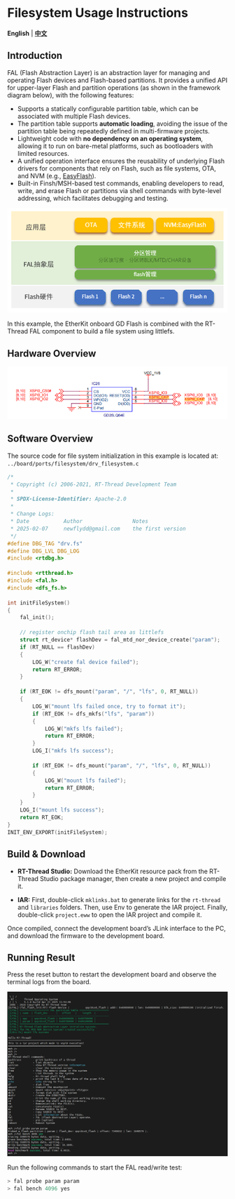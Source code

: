 # Filesystem Usage Instructions

**English** | [**中文**](./README_zh.md)

## Introduction

FAL (Flash Abstraction Layer) is an abstraction layer for managing and operating Flash devices and Flash-based partitions. It provides a unified API for upper-layer Flash and partition operations (as shown in the framework diagram below), with the following features:

- Supports a statically configurable partition table, which can be associated with multiple Flash devices.
- The partition table supports **automatic loading**, avoiding the issue of the partition table being repeatedly defined in multi-firmware projects.
- Lightweight code with **no dependency on an operating system**, allowing it to run on bare-metal platforms, such as bootloaders with limited resources.
- A unified operation interface ensures the reusability of underlying Flash drivers for components that rely on Flash, such as file systems, OTA, and NVM (e.g., [EasyFlash](https://github.com/armink-rtt-pkgs/EasyFlash)).
- Built-in Finsh/MSH-based test commands, enabling developers to read, write, and erase Flash or partitions via shell commands with byte-level addressing, which facilitates debugging and testing.

![FAL framework](figures/fal_framework.png)

In this example, the EtherKit onboard GD Flash is combined with the RT-Thread FAL component to build a file system using littlefs.

## Hardware Overview

![image-20250421131242258](figures/image-20250421131242258.png)

## Software Overview

The source code for file system initialization in this example is located at:  
`../board/ports/filesystem/drv_filesystem.c`

```c
/*
 * Copyright (c) 2006-2021, RT-Thread Development Team
 *
 * SPDX-License-Identifier: Apache-2.0
 *
 * Change Logs:
 * Date           Author                Notes
 * 2025-02-07     newflydd@gmail.com    the first version
 */
#define DBG_TAG "drv.fs"
#define DBG_LVL DBG_LOG
#include <rtdbg.h>

#include <rtthread.h>
#include <fal.h>
#include <dfs_fs.h>

int initFileSystem()
{
    fal_init();

    // register onchip flash tail area as littlefs
    struct rt_device* flashDev = fal_mtd_nor_device_create("param");
    if (RT_NULL == flashDev)
    {
        LOG_W("create fal device failed");
        return RT_ERROR;
    }

    if (RT_EOK != dfs_mount("param", "/", "lfs", 0, RT_NULL))
    {
        LOG_W("mount lfs failed once, try to format it");
        if (RT_EOK != dfs_mkfs("lfs", "param"))
        {
            LOG_W("mkfs lfs failed");
            return RT_ERROR;
        }
        LOG_I("mkfs lfs success");

        if (RT_EOK != dfs_mount("param", "/", "lfs", 0, RT_NULL))
        {
            LOG_W("mount lfs failed");
            return RT_ERROR;
        }
    }
    LOG_I("mount lfs success");
    return RT_EOK;
}
INIT_ENV_EXPORT(initFileSystem);
```

## Build & Download

* **RT-Thread Studio:** Download the EtherKit resource pack from the RT-Thread Studio package manager, then create a new project and compile it.

* **IAR:** First, double-click `mklinks.bat` to generate links for the `rt-thread` and `libraries` folders. Then, use Env to generate the IAR project. Finally, double-click `project.eww` to open the IAR project and compile it.

Once compiled, connect the development board’s JLink interface to the PC, and download the firmware to the development board.

## Running Result

Press the reset button to restart the development board and observe the terminal logs from the board.

![image-20250421131424928](figures/image-20250421131424928.png)

Run the following commands to start the FAL read/write test:

```c
> fal probe param param
> fal bench 4096 yes  
```
